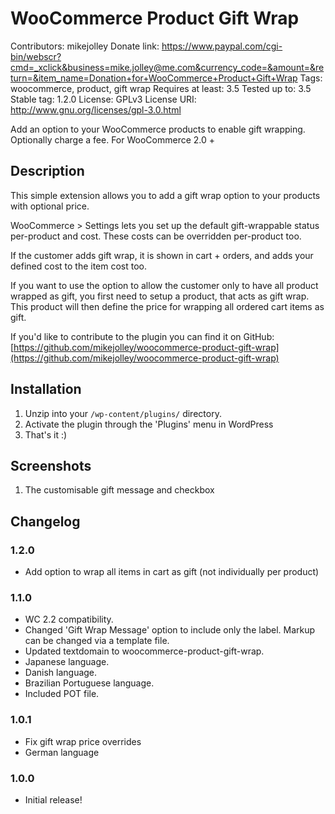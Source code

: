 # WooCommerce Product Gift Wrap
Contributors: mikejolley
Donate link: https://www.paypal.com/cgi-bin/webscr?cmd=_xclick&business=mike.jolley@me.com&currency_code=&amount=&return=&item_name=Donation+for+WooCommerce+Product+Gift+Wrap
Tags: woocommerce, product, gift wrap
Requires at least: 3.5
Tested up to: 3.5
Stable tag: 1.2.0
License: GPLv3
License URI: http://www.gnu.org/licenses/gpl-3.0.html

Add an option to your WooCommerce products to enable gift wrapping. Optionally charge a fee. For WooCommerce 2.0 +

## Description

This simple extension allows you to add a gift wrap option to your products with optional price.

WooCommerce > Settings lets you set up the default gift-wrappable status per-product and cost. These costs can be overridden per-product too.

If the customer adds gift wrap, it is shown in cart + orders, and adds your defined cost to the item cost too.

If you want to use the option to allow the customer only to have all product wrapped as gift, you first need to setup a product, that acts as gift wrap. This product will then define the price for wrapping all ordered cart items as gift.

If you'd like to contribute to the plugin you can find it on GitHub: [https://github.com/mikejolley/woocommerce-product-gift-wrap](https://github.com/mikejolley/woocommerce-product-gift-wrap)

## Installation

1. Unzip into your `/wp-content/plugins/` directory.
2. Activate the plugin through the 'Plugins' menu in WordPress
3. That's it :)

## Screenshots

1. The customisable gift message and checkbox

## Changelog

### 1.2.0
* Add option to wrap all items in cart as gift (not individually per product)

### 1.1.0
* WC 2.2 compatibility.
* Changed 'Gift Wrap Message' option to include only the label. Markup can be changed via a template file.
* Updated textdomain to woocommerce-product-gift-wrap.
* Japanese language.
* Danish language.
* Brazilian Portuguese language.
* Included POT file.

### 1.0.1
* Fix gift wrap price overrides
* German language

### 1.0.0
* Initial release!